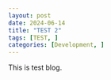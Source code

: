 ```yaml
---
layout: post
date: 2024-06-14
title: "TEST 2"
tags: [TEST, ]
categories: [Development, ]
---
```



This is test blog.


